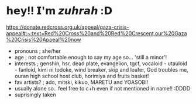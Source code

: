 # 𝗵𝗲𝘆!! 𝗜'𝗺 𝙯𝙪𝙝𝙧𝙖𝙝 :𝗗
https://donate.redcross.org.uk/appeal/gaza-crisis-appeal#:~:text=Red%20Cross%20and%20Red%20Crescent,our%20Gaza%20Crisis%20Appeal%20now
- pronouns ; she/her
- age ; not comfortable enough to say my age so... 'still a minor'!
- interests ; genshin, hsr, dead plate, evangelion, tgcf, vocaloid - utauloid - fanloid, kimi ni todoke, wind breaker, skip and loafer, God troubles me, ouran high school host club, horimiya and fruits basket!
- fav artists? ; ado, mitski, kikuo, MARETU and YOASOBI!
- usually alone so.. feel free to c+h even if not mentioned in name!! :DDDD
- suprisingly taken
